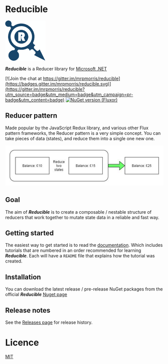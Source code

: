 # Reducible
![](./images/small-logo.png)

***Reducible*** is a Reducer library for [Microsoft .NET](https://dotnet.microsoft.com/)

[![Join the chat at https://gitter.im/mrpmorris/reducible](https://badges.gitter.im/mrpmorris/reducible.svg)](https://gitter.im/mrpmorris/reducible?utm_source=badge&utm_medium=badge&utm_campaign=pr-badge&utm_content=badge)
[![NuGet version (Fluxor)](https://img.shields.io/nuget/v/Fluxor.svg?style=flat-square)](https://www.nuget.org/packages/Fluxor/)

## Reducer pattern

Made popular by the JavaScript Redux library, and various other Flux pattern frameworks,
the Reducer pattern is a very simple concept. You can take pieces of data (states),
and reduce them into a single one new one.

![](./Images/reducer-explanation-1.jpg)

## Goal
The aim of ***Reducible*** is to create a composable / nestable structure of reducers
that work together to mutate state data in a reliable and fast way.

## Getting started

The easiest way to get started is to read the [documentation](./Docs/README.md).
Which includes tutorials that are numbered in an order recommended for learning
***Reducible***. Each will have a `README` file that explains how the tutorial was created.

## Installation
You can download the latest release / pre-release NuGet packages from the official
***Reducible*** [Nuget page](https://www.nuget.org/packages/Reducible/)

## Release notes
See the [Releases page](./Docs/releases.md) for release history.

# Licence
[MIT](https://opensource.org/licenses/MIT)
